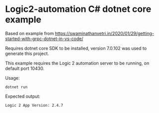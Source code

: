 # Logic2-automation C# dotnet core example

Based on example from https://swaminathanvetri.in/2020/01/29/getting-started-with-grpc-dotnet-in-vs-code/

Requires dotnet core SDK to be installed, version 7.0.102 was used to generate this project.

This example requires the Logic 2 automation server to be running, on default port 10430.

Usage:

```
dotnet run
```

Expected output:

```
Logic 2 App Version: 2.4.7
```
